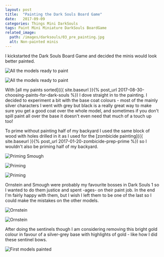 ```yaml
---
layout: post
title:  "Painting the Dark Souls Board Game"
date:   2017-09-09
categories: Things Mini DarkSouls
tags: Paint Mini Miniature DarkSouls BoardGame
related_image: 
  path: /images/darksouls/03_pre_painting.jpg
  alt: Non-painted minis
---
```


I kickstarted the Dark Souls Board Game and decided the minis would look better painted.

<!--more-->

![All the models ready to paint](/images/darksouls/04_pre_painting.jpg)

![All the models ready to paint](/images/darksouls/05_pre_painting.jpg)

With [all my paints sorted]({{ site.baseurl }}{% post_url 2017-08-30-choosing-paints-for-dark-souls %}) I dove straight in to the painting. I decided to experiment a bit with the base coat colours - most of the mainly silver characters I went with grey but black is a really great way to make sure you get a good coat over the whole model, and sometimes if you don't spill paint all over the base it doesn't even need that much of a touch up too!

To prime without painting half of my backyard I used the same block of wood with holes drilled in it as I used for the [zombicide painting]({{ site.baseurl }}{% post_url 2017-01-20-zombicide-prep-prime %}) so I wouldn't also be priming half of my backyard.

![Priming Smough](/images/darksouls/06_priming_smough.jpg)

![Priming](/images/darksouls/07_priming.jpg)

![Priming](/images/darksouls/08_priming.jpg)

Ornstein and Smough were probably my favourite bosses in Dark Souls 1 so I wanted to do them justice and spent -ages- on their paint job. In the end I'm fairly happy with them, but I wish I left them to be one of the last so I could make the mistakes on the other models.

![Ornstein](/images/darksouls/09_painting_ornstein.jpg)

![Ornstein](/images/darksouls/10_painting_ornstein.jpg)

After doing the sentinels though I am considering removing this bright gold colour in favour of a silver-grey base with highlights of gold - like how I did these sentinel bows.

![First models painted](/images/darksouls/12_groupshot.jpg)
